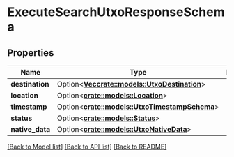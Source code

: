 # ExecuteSearchUtxoResponseSchema

## Properties

Name | Type | Description | Notes
------------ | ------------- | ------------- | -------------
**destination** | Option<[**Vec<crate::models::UtxoDestination>**](UTXODestination.md)> |  | [optional]
**location** | Option<[**crate::models::Location**](Location.md)> |  | [optional]
**timestamp** | Option<[**crate::models::UtxoTimestampSchema**](UTXOTimestampSchema.md)> |  | [optional]
**status** | Option<[**crate::models::Status**](Status.md)> |  | [optional]
**native_data** | Option<[**crate::models::UtxoNativeData**](UTXONativeData.md)> |  | [optional]

[[Back to Model list]](../README.md#documentation-for-models) [[Back to API list]](../README.md#documentation-for-api-endpoints) [[Back to README]](../README.md)


